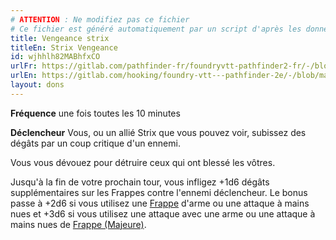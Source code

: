 ```yaml
---
# ATTENTION : Ne modifiez pas ce fichier
# Ce fichier est généré automatiquement par un script d'après les données du module Foundry VTT officiel et de sa traduction
title: Vengeance strix
titleEn: Strix Vengeance
id: wjhhlh82MABhfxCO
urlFr: https://gitlab.com/pathfinder-fr/foundryvtt-pathfinder2-fr/-/blob/master/data/feats/wjhhlh82MABhfxCO.htm
urlEn: https://gitlab.com/hooking/foundry-vtt---pathfinder-2e/-/blob/master/packs/data/feats.db/strix-vengeance.json
layout: dons
---
```

**Fréquence** une fois toutes les 10 minutes

**Déclencheur** Vous, ou un allié Strix que vous pouvez voir, subissez des dégâts par un coup critique d'un ennemi.

Vous vous dévouez pour détruire ceux qui ont blessé les vôtres.

Jusqu'à la fin de votre prochain tour, vous infligez +1d6 dégâts supplémentaires sur les Frappes contre l'ennemi déclencheur. Le bonus passe à +2d6 si vous utilisez une [Frappe](../équipements/frappe-rune.html) d'arme ou une attaque à mains nues et +3d6 si vous utilisez une attaque avec une arme ou une attaque à mains nues de [Frappe (Majeure)](../équipements/frappe-majeure-rune.html).

